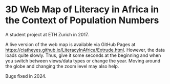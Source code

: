 # 3D Web Map of Literacy in Africa in the Context of Population Numbers

A student project at ETH Zurich in 2017.

A live version of the web map is available via GitHub Pages at https://ciatheyes.github.io/LiteracyInAfrica/Extrude.html. However, the data loads quite slowly. Thus, give it some seconds at the beginning and when you switch between views/data types or change the year. Moving around the globe and changing the zoom level may also help.

Bugs fixed in 2024.
